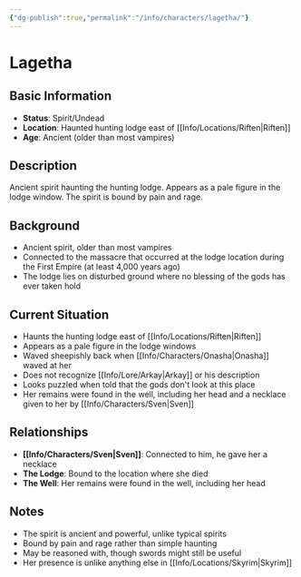 ```yaml
---
{"dg-publish":true,"permalink":"/info/characters/lagetha/"}
---
```


# Lagetha

## Basic Information
- **Status**: Spirit/Undead
- **Location**: Haunted hunting lodge east of [[Info/Locations/Riften\|Riften]]
- **Age**: Ancient (older than most vampires)

## Description
Ancient spirit haunting the hunting lodge. Appears as a pale figure in the lodge window. The spirit is bound by pain and rage.

## Background
- Ancient spirit, older than most vampires
- Connected to the massacre that occurred at the lodge location during the First Empire (at least 4,000 years ago)
- The lodge lies on disturbed ground where no blessing of the gods has ever taken hold

## Current Situation
- Haunts the hunting lodge east of [[Info/Locations/Riften\|Riften]]
- Appears as a pale figure in the lodge windows
- Waved sheepishly back when [[Info/Characters/Onasha\|Onasha]] waved at her
- Does not recognize [[Info/Lore/Arkay\|Arkay]] or his description
- Looks puzzled when told that the gods don't look at this place
- Her remains were found in the well, including her head and a necklace given to her by [[Info/Characters/Sven\|Sven]]

## Relationships
- **[[Info/Characters/Sven\|Sven]]**: Connected to him, he gave her a necklace
- **The Lodge**: Bound to the location where she died
- **The Well**: Her remains were found in the well, including her head

## Notes
- The spirit is ancient and powerful, unlike typical spirits
- Bound by pain and rage rather than simple haunting
- May be reasoned with, though swords might still be useful
- Her presence is unlike anything else in [[Info/Locations/Skyrim\|Skyrim]] 